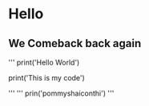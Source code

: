 ﻿# Hello 
## We Comeback back again
'''
print('Hello World')

print('This is my code')

'''
'''
prin('pommyshaiconthi')
'''
